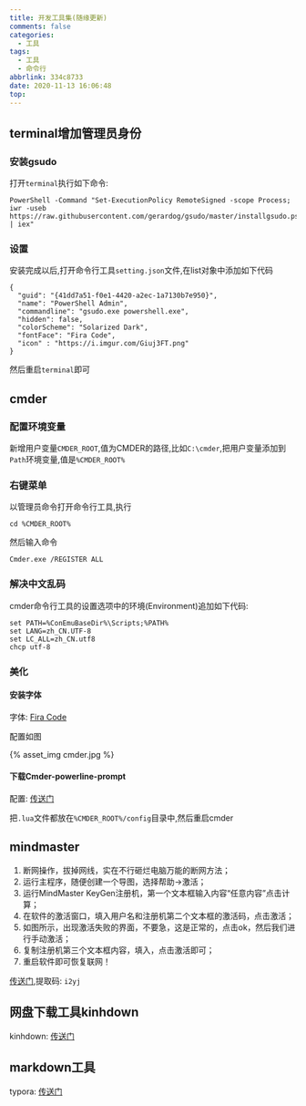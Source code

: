 ```yaml
---
title: 开发工具集(随缘更新)
comments: false
categories:
  - 工具
tags:
  - 工具
  - 命令行
abbrlink: 334c8733
date: 2020-11-13 16:06:48
top:
---
```



## terminal增加管理员身份

### 安装gsudo

打开`terminal`执行如下命令:

<!-- more -->

```
PowerShell -Command "Set-ExecutionPolicy RemoteSigned -scope Process; iwr -useb https://raw.githubusercontent.com/gerardog/gsudo/master/installgsudo.ps1 | iex"
```



### 设置

安装完成以后,打开命令行工具`setting.json`文件,在list对象中添加如下代码

```
{
  "guid": "{41dd7a51-f0e1-4420-a2ec-1a7130b7e950}",
  "name": "PowerShell Admin",
  "commandline": "gsudo.exe powershell.exe",
  "hidden": false,
  "colorScheme": "Solarized Dark",
  "fontFace": "Fira Code",
  "icon" : "https://i.imgur.com/Giuj3FT.png"
}
```



然后重启`terminal`即可


## cmder

### 配置环境变量

新增用户变量`CMDER_ROOT`,值为CMDER的路径,比如`C:\cmder`,把用户变量添加到`Path`环境变量,值是`%CMDER_ROOT%`

### 右键菜单

以管理员命令打开命令行工具,执行

```
cd %CMDER_ROOT%
```

然后输入命令

```
Cmder.exe /REGISTER ALL
```

### 解决中文乱码

cmder命令行工具的设置选项中的环境(Environment)追加如下代码:

```
set PATH=%ConEmuBaseDir%\Scripts;%PATH%
set LANG=zh_CN.UTF-8
set LC_ALL=zh_CN.utf8
chcp utf-8
```

### 美化

#### 安装字体

字体: [Fira Code](https://luckytao.lanzous.com/i8gddicxk4h)
	
配置如图
	
{% asset_img cmder.jpg %}
	
#### 下载Cmder-powerline-prompt

配置: [传送门](https://luckytao.lanzous.com/i4qmpictamb)
	
把`.lua`文件都放在`%CMDER_ROOT%/config`目录中,然后重启cmder


## mindmaster

1. 断网操作，拔掉网线，实在不行砸烂电脑万能的断网方法；
2. 运行主程序，随便创建一个导图，选择帮助->激活；
3. 运行MindMaster KeyGen注册机，第一个文本框输入内容“任意内容”点击计算；
4. 在软件的激活窗口，填入用户名和注册机第二个文本框的激活码，点击激活；
5. 如图所示，出现激活失败的界面，不要急，这是正常的，点击ok，然后我们进行手动激活；
6. 复制注册机第三个文本框内容，填入，点击激活即可；
7. 重启软件即可恢复联网！

[传送门](https://pan.baidu.com/s/1U9lgmGyeyDhnS93G67aUNg),提取码: `i2yj`



## 网盘下载工具kinhdown

kinhdown: [传送门](https://kinhdown.kinh.cc/)

## markdown工具

typora: [传送门](https://luckytao.lanzous.com/iDh9qijno4d)

